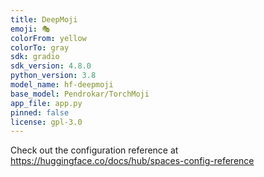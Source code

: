 ```yaml
---
title: DeepMoji
emoji: 🎭
colorFrom: yellow
colorTo: gray
sdk: gradio
sdk_version: 4.8.0
python_version: 3.8
model_name: hf-deepmoji
base_model: Pendrokar/TorchMoji
app_file: app.py
pinned: false
license: gpl-3.0
---
```


Check out the configuration reference at https://huggingface.co/docs/hub/spaces-config-reference
